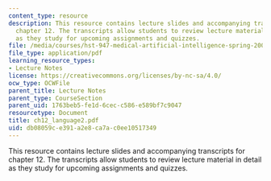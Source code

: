```yaml
---
content_type: resource
description: This resource contains lecture slides and accompanying transcripts for
  chapter 12. The transcripts allow students to review lecture material in detail
  as they study for upcoming assignments and quizzes.
file: /media/courses/hst-947-medical-artificial-intelligence-spring-2005/db08059ce391a2e8ca7ac0ee10517349_ch12_language2.pdf
file_type: application/pdf
learning_resource_types:
- Lecture Notes
license: https://creativecommons.org/licenses/by-nc-sa/4.0/
ocw_type: OCWFile
parent_title: Lecture Notes
parent_type: CourseSection
parent_uid: 1763beb5-fe1d-6cec-c586-e589bf7c9047
resourcetype: Document
title: ch12_language2.pdf
uid: db08059c-e391-a2e8-ca7a-c0ee10517349
---
```

This resource contains lecture slides and accompanying transcripts for chapter 12. The transcripts allow students to review lecture material in detail as they study for upcoming assignments and quizzes.